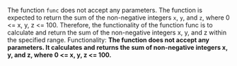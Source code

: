 The function `func` does not accept any parameters. The function is expected to return the sum of the non-negative integers `x`, `y`, and `z`, where 0 <= x, y, z <= 100. Therefore, the functionality of the function func is to calculate and return the sum of the non-negative integers x, y, and z within the specified range. 
Functionality: **The function does not accept any parameters. It calculates and returns the sum of non-negative integers x, y, and z, where 0 <= x, y, z <= 100.**
